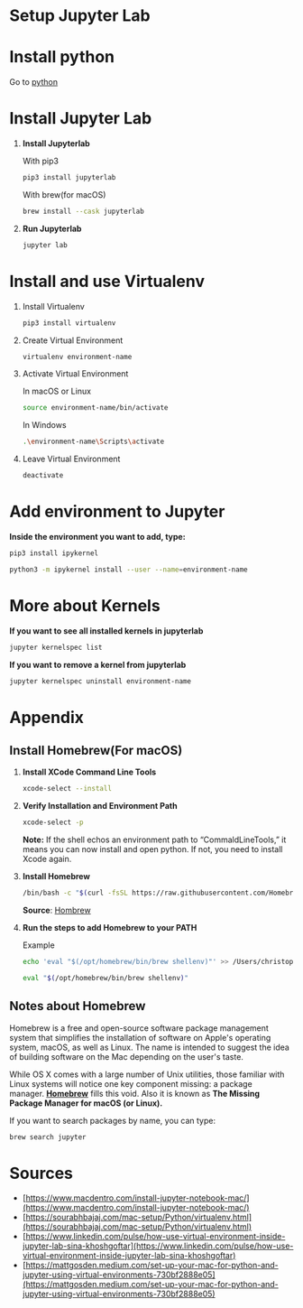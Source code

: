 # Setup Jupyter Lab

# Install python

Go to [python](https://www.python.org/downloads/)

# Install Jupyter Lab

1. **Install Jupyterlab**
    
    With pip3
    
    ```bash
    pip3 install jupyterlab
    ```
    
    With brew(for macOS)
    
    ```bash
    brew install --cask jupyterlab
    ```
    
2. **Run Jupyterlab**
    
    ```bash
    jupyter lab
    ```
    

# Install and use Virtualenv

1. Install Virtualenv
    
    ```bash
    pip3 install virtualenv
    ```
    
2. Create Virtual Environment
    
    ```bash
    virtualenv environment-name
    ```
    
3. Activate Virtual Environment
    
     In macOS or Linux
    
    ```bash
    source environment-name/bin/activate
    ```
    
    In Windows
    
    ```bash
    .\environment-name\Scripts\activate
    ```
    
4. Leave Virtual Environment
    
    ```bash
    deactivate
    ```
    

# Add environment to Jupyter

**Inside the environment you want to add, type:**

```bash
pip3 install ipykernel
```

```bash
python3 -m ipykernel install --user --name=environment-name
```

# More about Kernels

**If you want to see all installed kernels in jupyterlab**

```bash
jupyter kernelspec list
```

**If you want to remove a kernel from jupyterlab**

```bash
jupyter kernelspec uninstall environment-name
```

# Appendix

## Install Homebrew(For macOS)

1. **Install XCode Command Line Tools**
    
    ```bash
    xcode-select --install
    ```
    
2. ****Verify Installation and Environment Path****
    
    ```bash
    xcode-select -p
    ```
    
    **Note:** If the shell echos an environment path to “CommaldLineTools,” it means you can now install and open python. If not, you need to install Xcode again.
    
3. ****Install Homebrew****
    
    ```bash
    /bin/bash -c "$(curl -fsSL https://raw.githubusercontent.com/Homebrew/install/HEAD/install.sh)"
    ```
    
    **Source**: [Hombrew](https://brew.sh/)
    
4. **Run the steps to add Homebrew to your PATH**
    
    Example
    
    ```bash
    echo 'eval "$(/opt/homebrew/bin/brew shellenv)"' >> /Users/christopherromanjaimes/.zprofile
    ```
    
    ```bash
    eval "$(/opt/homebrew/bin/brew shellenv)"
    ```
    

## **Notes about Homebrew**

Homebrew is a free and open-source software package management system that simplifies the installation of software on Apple's operating system, macOS, as well as Linux. The name is intended to suggest the idea of building software on the Mac depending on the user's taste. 

While OS X comes with a large number of Unix utilities, those familiar with Linux systems will notice one key component missing: a package manager. [**Homebrew**](https://brew.sh/) fills this void. Also it is known as **The Missing Package Manager for macOS (or Linux).**

If you want to search packages by name, you can type:

```bash
brew search jupyter
```

# Sources

- [https://www.macdentro.com/install-jupyter-notebook-mac/](https://www.macdentro.com/install-jupyter-notebook-mac/)
- [https://sourabhbajaj.com/mac-setup/Python/virtualenv.html](https://sourabhbajaj.com/mac-setup/Python/virtualenv.html)
- [https://www.linkedin.com/pulse/how-use-virtual-environment-inside-jupyter-lab-sina-khoshgoftar](https://www.linkedin.com/pulse/how-use-virtual-environment-inside-jupyter-lab-sina-khoshgoftar)
- [https://mattgosden.medium.com/set-up-your-mac-for-python-and-jupyter-using-virtual-environments-730bf2888e05](https://mattgosden.medium.com/set-up-your-mac-for-python-and-jupyter-using-virtual-environments-730bf2888e05)